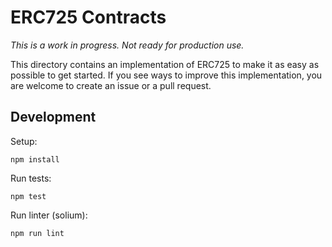 # ERC725 Contracts

*This is a work in progress. Not ready for production use.*

This directory contains an implementation of ERC725 to make it as easy as possible to get started. If you see ways to improve this implementation, you are welcome to create an issue or a pull request.

## Development

Setup:

`npm install`

Run tests:

`npm test`

Run linter (solium):

`npm run lint`
